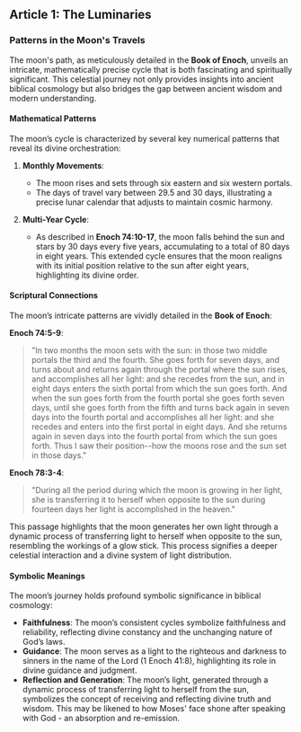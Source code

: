 ## Article 1: The Luminaries

### Patterns in the Moon's Travels

The moon's path, as meticulously detailed in the **Book of Enoch**, unveils an intricate, mathematically precise cycle that is both fascinating and spiritually significant. This celestial journey not only provides insights into ancient biblical cosmology but also bridges the gap between ancient wisdom and modern understanding.

#### Mathematical Patterns

The moon’s cycle is characterized by several key numerical patterns that reveal its divine orchestration:

1. **Monthly Movements**:
    - The moon rises and sets through six eastern and six western portals.
    - The days of travel vary between 29.5 and 30 days, illustrating a precise lunar calendar that adjusts to maintain cosmic harmony.

2. **Multi-Year Cycle**:
    - As described in **Enoch 74:10-17**, the moon falls behind the sun and stars by 30 days every five years, accumulating to a total of 80 days in eight years. This extended cycle ensures that the moon realigns with its initial position relative to the sun after eight years, highlighting its divine order.

#### Scriptural Connections

The moon’s intricate patterns are vividly detailed in the **Book of Enoch**:

**Enoch 74:5-9**:
> "In two months the moon sets with the sun: in those two middle portals the third and the fourth. She goes forth for seven days, and turns about and returns again through the portal where the sun rises, and accomplishes all her light: and she recedes from the sun, and in eight days enters the sixth portal from which the sun goes forth. And when the sun goes forth from the fourth portal she goes forth seven days, until she goes forth from the fifth and turns back again in seven days into the fourth portal and accomplishes all her light: and she recedes and enters into the first portal in eight days. And she returns again in seven days into the fourth portal from which the sun goes forth. Thus I saw their position--how the moons rose and the sun set in those days."

**Enoch 78:3-4**:
> "During all the period during which the moon is growing in her light, she is transferring it to herself when opposite to the sun during fourteen days her light is accomplished in the heaven."

This passage highlights that the moon generates her own light through a dynamic process of transferring light to herself when opposite to the sun, resembling the workings of a glow stick. This process signifies a deeper celestial interaction and a divine system of light distribution.

#### Symbolic Meanings

The moon’s journey holds profound symbolic significance in biblical cosmology:

- **Faithfulness**: The moon’s consistent cycles symbolize faithfulness and reliability, reflecting divine constancy and the unchanging nature of God’s laws.
- **Guidance**: The moon serves as a light to the righteous and darkness to sinners in the name of the Lord (1 Enoch 41:8), highlighting its role in divine guidance and judgment.
- **Reflection and Generation**: The moon’s light, generated through a dynamic process of transferring light to herself from the sun, symbolizes the concept of receiving and reflecting divine truth and wisdom. This may be likened to how Moses' face shone after speaking with God - an absorption and re-emission.

